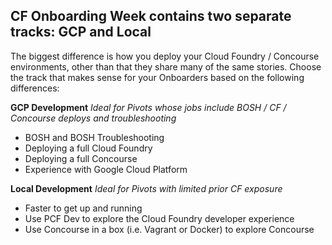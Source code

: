 ## CF Onboarding Week contains two separate tracks: GCP and Local
The biggest difference is how you deploy your Cloud Foundry / Concourse environments, other than that they share many of the same stories. Choose the track that makes sense for your Onboarders based on the following differences:

**GCP Development**
*Ideal for Pivots whose jobs include BOSH / CF / Concourse deploys and troubleshooting*
* BOSH and BOSH Troubleshooting
* Deploying a full Cloud Foundry
* Deploying a full Concourse
* Experience with Google Cloud Platform

**Local Development**
*Ideal for Pivots with limited prior CF exposure*
* Faster to get up and running
* Use PCF Dev to explore the Cloud Foundry developer experience
* Use Concourse in a box (i.e. Vagrant or Docker) to explore Concourse
